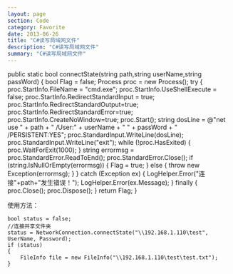```yaml
---
layout: page
section: Code
category: Favorite
date: 2013-06-26
title: "C#读写局域网文件"
description: "C#读写局域网文件"
summary: "C#读写局域网文件"
---
```

 
<label></label>
    public static bool connectState(string path,string userName,string passWord)
    {
        bool Flag = false;
        Process proc = new Process();
        try
        {
            proc.StartInfo.FileName = "cmd.exe";
            proc.StartInfo.UseShellExecute = false;
            proc.StartInfo.RedirectStandardInput = true;
            proc.StartInfo.RedirectStandardOutput=true;
            proc.StartInfo.RedirectStandardError=true;
            proc.StartInfo.CreateNoWindow=true;
            proc.Start();
            string dosLine = @"net use " + path + " /User:" + userName + " " + passWord + " /PERSISTENT:YES";
            proc.StandardInput.WriteLine(dosLine);
            proc.StandardInput.WriteLine("exit");
            while (!proc.HasExited)
            {
                proc.WaitForExit(1000);
            }
            string errormsg = proc.StandardError.ReadToEnd();
            proc.StandardError.Close();
            if (string.IsNullOrEmpty(errormsg))
            {
                Flag = true;
            }
            else
            {
                throw new Exception(errormsg);
            }
        }
        catch (Exception ex)
        {
            LogHelper.Error("连接"+path+"发生错误！");
            LogHelper.Error(ex.Message);
        }
        finally
        {
            proc.Close();
            proc.Dispose();
        }
        return Flag;
    }

使用方法：

    bool status = false;
    //连接共享文件夹
    status = NetworkConnection.connectState("\\192.168.1.110\test", UserName, Password);
    if (status)
    {
        FileInfo file = new FileInfo("\\192.168.1.110\test\test.txt");
    }